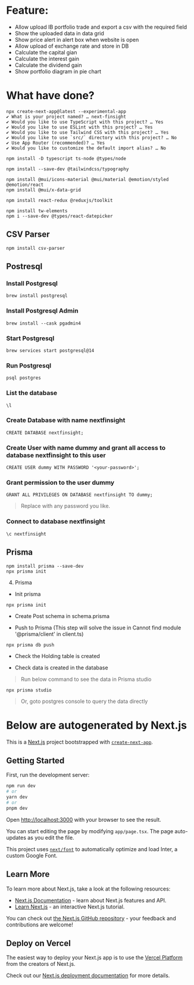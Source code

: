# Feature:

- Allow upload IB portfolio trade and export a csv with the required field
- Show the uploaded data in data grid
- Show price alert in alert box when website is open
- Allow upload of exchange rate and store in DB
- Calculate the capital gian
- Calculate the interest gain
- Calculate the dividend gain
- Show portfolio diagram in pie chart

# What have done?

```
npx create-next-app@latest --experimental-app
✔ What is your project named? … next-finsight
✔ Would you like to use TypeScript with this project? … Yes
✔ Would you like to use ESLint with this project? … Yes
✔ Would you like to use Tailwind CSS with this project? … Yes
✔ Would you like to use `src/` directory with this project? … No
✔ Use App Router (recommended)? … Yes
✔ Would you like to customize the default import alias? … No
```

```
npm install -D typescript ts-node @types/node

npm install --save-dev @tailwindcss/typography

npm install @mui/icons-material @mui/material @emotion/styled @emotion/react
npm install @mui/x-data-grid

npm install react-redux @reduxjs/toolkit

npm install tw-elements
npm i --save-dev @types/react-datepicker
```

## CSV Parser

```
npm install csv-parser

```

## Postresql

### Install Postgresql

```
brew install postgresql
```

### Install Postgresql Admin

```
brew install --cask pgadmin4
```

### Start Postgresql

```
brew services start postgresql@14
```

### Run Postgresql

```
psql postgres
```

### List the database

```
\l
```

### Create Database with name nextfinsight

```
CREATE DATABASE nextfinsight;
```

### Create User with name dummy and grant all access to database nextfinsight to this user

```
CREATE USER dummy WITH PASSWORD '<your-password>';
```

### Grant permission to the user dummy

```
GRANT ALL PRIVILEGES ON DATABASE nextfinsight TO dummy;
```

> Replace <your-password> with any password you like.

### Connect to database nextfinsight

```
\c nextfinsight
```

## Prisma

```
npm install prisma --save-dev
npx prisma init

```

4. Prisma

- Init prisma

```
npx prisma init
```

- Create Post schema in schema.prisma

- Push to Prisma (This step will solve the issue in Cannot find module '@prisma/client' in client.ts)

```
npx prisma db push
```

- Check the Holding table is created

- Check data is created in the database

> Run below command to see the data in Prisma studio

```
npx prisma studio
```

> Or, goto postgres console to query the data directly

# Below are autogenerated by Next.js

This is a [Next.js](https://nextjs.org/) project bootstrapped with [`create-next-app`](https://github.com/vercel/next.js/tree/canary/packages/create-next-app).

## Getting Started

First, run the development server:

```bash
npm run dev
# or
yarn dev
# or
pnpm dev
```

Open [http://localhost:3000](http://localhost:3000) with your browser to see the result.

You can start editing the page by modifying `app/page.tsx`. The page auto-updates as you edit the file.

This project uses [`next/font`](https://nextjs.org/docs/basic-features/font-optimization) to automatically optimize and load Inter, a custom Google Font.

## Learn More

To learn more about Next.js, take a look at the following resources:

- [Next.js Documentation](https://nextjs.org/docs) - learn about Next.js features and API.
- [Learn Next.js](https://nextjs.org/learn) - an interactive Next.js tutorial.

You can check out [the Next.js GitHub repository](https://github.com/vercel/next.js/) - your feedback and contributions are welcome!

## Deploy on Vercel

The easiest way to deploy your Next.js app is to use the [Vercel Platform](https://vercel.com/new?utm_medium=default-template&filter=next.js&utm_source=create-next-app&utm_campaign=create-next-app-readme) from the creators of Next.js.

Check out our [Next.js deployment documentation](https://nextjs.org/docs/deployment) for more details.
